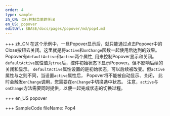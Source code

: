 ```yaml
--- 
order: 4
type: sample
zh_CN: 自行控制菜单的关闭
en_US: popover
editUrl: $BASE/docs/pages/popover/md/pop4.md
---
```


+++ zh_CN
在这个示例中，一旦Popover显示后，就只能通过点击Popover中的Close按钮去关闭。这里就是将<Code>active</Code>和<Code>onChange</Code>函数一起使用后达到的效果。
   Popover有<Code>defaultActive</Code>和<Code>active</Code>两个属性, 用来控制Popover显示和关闭。
<Code>defaultActive</Code>属性值为<Code>true</Code>后，控件初始状态下显示Popover。但不影响后续的关闭和显示。
<Code>defaultActive</Code>属性设置的是初始状态，可以后续被改变。但<Code>active</Code>属性与之则不同，当设置<Code>active</Code>属性后，
Popover将不能被自动显示、关闭， 此时会触发<Code>onChange</Code>调用，您需要在<Code>onChange</Code>中切换选中状态。
注意，<Code>active</Code>与<Code>onChange</Code>方法需要同时提供，以便一起完成状态的切换过程。
   
   
   
+++ en_US
popover

+++ SampleCode
fileName: Pop4
